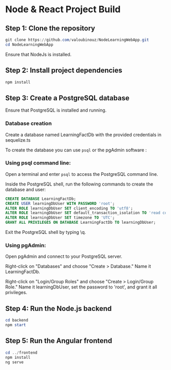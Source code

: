 
# Node & React Project Build

## Step 1: Clone the repository
```powershell
git clone https://github.com/valoubinouz/NodeLearningWebApp.git
cd NodeLearningWebApp
```
Ensure that NodeJs is installed.


## Step 2: Install project dependencies
```powershell
npm install
```


## Step 3: Create a PostgreSQL database
Ensure that PostgreSQL is installed and running.

### Database creation

Create a database named LearningFactDb with the provided credentials in sequelize.ts

To create the database you can use `psql` or the pgAdmin software :

### Using psql command line:

Open a terminal and enter `psql` to access the PostgreSQL command line.

Inside the PostgreSQL shell, run the following commands to create the database and user:

```sql
CREATE DATABASE LearningFactDb;
CREATE USER learningDbUser WITH PASSWORD 'root';
ALTER ROLE learningDbUser SET client_encoding TO 'utf8';
ALTER ROLE learningDbUser SET default_transaction_isolation TO 'read committed';
ALTER ROLE learningDbUser SET timezone TO 'UTC';
GRANT ALL PRIVILEGES ON DATABASE LearningFactDb TO learningDbUser;
```
Exit the PostgreSQL shell by typing \q.

### Using pgAdmin:

Open pgAdmin and connect to your PostgreSQL server.

Right-click on "Databases" and choose "Create > Database." Name it LearningFactDb.

Right-click on "Login/Group Roles" and choose "Create > Login/Group Role." Name it learningDbUser, set the password to 'root', and grant it all privileges.


## Step 4: Run the Node.js backend
```powershell
cd backend
npm start
```


## Step 5: Run the Angular frontend
```powershell
cd ../frontend
npm install
ng serve
```